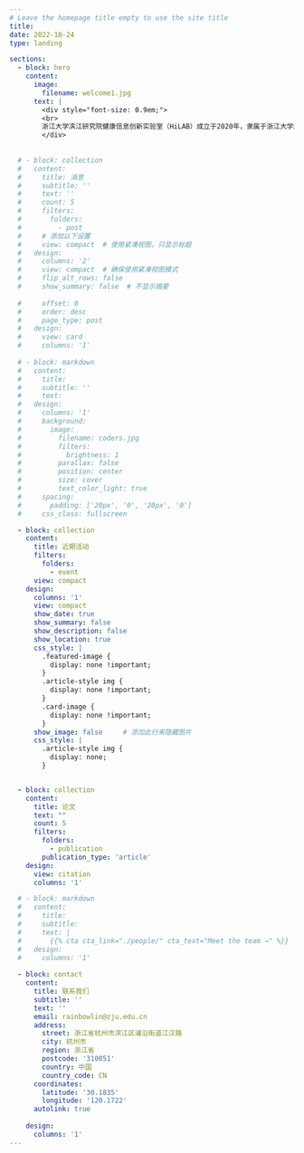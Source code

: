 ```yaml
---
# Leave the homepage title empty to use the site title
title:
date: 2022-10-24
type: landing

sections:
  - block: hero
    content:
      image:
        filename: welcome1.jpg
      text: |
        <div style="font-size: 0.9em;">
        <br>
        浙江大学滨江研究院健康信息创新实验室（HiLAB）成立于2020年，隶属于浙江大学滨江研究院国产信创中心，是一个医工信交叉的创新科研型实验室。实验室紧密围绕国家在健康医疗大数据治理、智慧公卫与智慧医疗等重大战略需求，致力于健康信息领域数据基础设施、数字化技术及数据应用的全生命周期研究。通过将人工智能、数据科学、隐私保护等信创前沿技术应用于生物医学领域，实验室开展
        </div>
       
  
  # - block: collection
  #   content:
  #     title: 消息
  #     subtitle: ''
  #     text: ''
  #     count: 5
  #     filters:
  #       folders:
  #         - post
  #     # 添加以下设置
  #     view: compact  # 使用紧凑视图，只显示标题
  #   design:
  #     columns: '2'
  #     view: compact  # 确保使用紧凑视图模式
  #     flip_alt_rows: false
  #     show_summary: false  # 不显示摘要
      
  #     offset: 0
  #     order: desc
  #     page_type: post
  #   design:
  #     view: card
  #     columns: '1'
  
  # - block: markdown
  #   content:
  #     title:
  #     subtitle: ''
  #     text:
  #   design:
  #     columns: '1'
  #     background:
  #       image: 
  #         filename: coders.jpg
  #         filters:
  #           brightness: 1
  #         parallax: false
  #         position: center
  #         size: cover
  #         text_color_light: true
  #     spacing:
  #       padding: ['20px', '0', '20px', '0']
  #     css_class: fullscreen

  - block: collection
    content:
      title: 近期活动
      filters:
        folders:
          - event
      view: compact
    design:
      columns: '1'
      view: compact
      show_date: true
      show_summary: false
      show_description: false
      show_location: true
      css_style: |
        .featured-image {
          display: none !important;
        }
        .article-style img {
          display: none !important;
        }
        .card-image {
          display: none !important;
        }
      show_image: false     # 添加此行来隐藏图片
      css_style: |
        .article-style img {
          display: none;
        }


  - block: collection
    content:
      title: 论文
      text: ""
      count: 5
      filters:
        folders:
          - publication
        publication_type: 'article'
    design:
      view: citation
      columns: '1'

  # - block: markdown
  #   content:
  #     title:
  #     subtitle:
  #     text: |
  #       {{% cta cta_link="./people/" cta_text="Meet the team →" %}}
  #   design:
  #     columns: '1'
  
  - block: contact
    content:
      title: 联系我们
      subtitle: ''
      text: ''
      email: rainbowlin@zju.edu.cn
      address:
        street: 浙江省杭州市滨江区浦沿街道江汉路
        city: 杭州市
        region: 浙江省
        postcode: '310051'
        country: 中国
        country_code: CN
      coordinates:
        latitude: '30.1835'
        longitude: '120.1722'
      autolink: true
    
    design:
      columns: '1'
---
```

